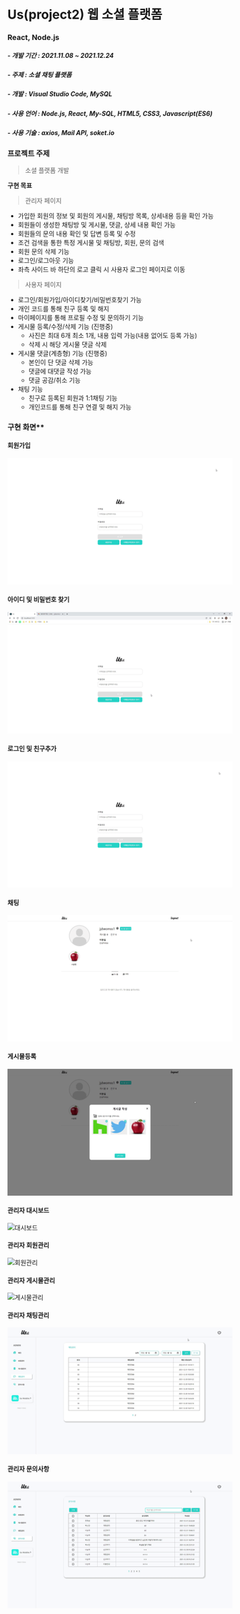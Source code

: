 # Us(project2) 웹 소셜 플랫폼
### React, Node.js
##### - 개발 기간 : 2021.11.08 ~ 2021.12.24
##### - 주제 : 소셜 채팅 플랫폼
##### - 개발 : Visual Studio Code, MySQL
##### - 사용 언어 : Node.js, React, My-SQL, HTML5, CSS3, Javascript(ES6)
##### - 사용 기술 : axios, Mail API, soket.io

### 프로젝트 주제
> 소셜 플랫폼 개발

**구현 목표**
> 관리자 페이지
+ 가입한 회원의 정보 및 회원의 게시물, 채팅방 목록, 상세내용 등을 확인 가능
+ 회원들이 생성한 채팅방 및 게시물, 댓글, 상세 내용 확인 가능
+ 회원들의 문의 내용 확인 및 답변 등록 및 수정
+ 조건 검색을 통한 특정 게시물 및 채팅방, 회원, 문의 검색
+ 회원 문의 삭제 기능
+ 로그인/로그아웃 기능
+ 좌측 사이드 바 하단의 로고 클릭 시 사용자 로그인 페이지로 이동
> 사용자 페이지
+ 로그인/회원가입/아이디찾기/비밀번호찾기 가능
+ 개인 코드를 통해 친구 등록 및 해지
+ 마이페이지를 통해 프로필 수정 및 문의하기 기능
+ 게시물 등록/수정/삭제 기능 (진행중)
  + 사진은 최대 6개 최소 1개, 내용 입력 가능(내용 없어도 등록 가능)
  + 삭제 시 해당 게시물 댓글 삭제
+ 게시물 댓글(계층형) 기능 (진행중)
  + 본인이 단 댓글 삭제 가능
  + 댓글에 대댓글 작성 가능
  + 댓글 공감/취소 기능
+ 채팅 기능
  + 친구로 등록된 회원과 1:1채팅 기능
  + 개인코드를 통해 친구 연결 및 해지 가능

### 구현 화면**
#### 회원가입
![회원가입](/img/사용자_회원가입.gif)
#### 아이디 및 비밀번호 찾기
![아디_비번](/img/사용자_아디_비번찾기.gif)
#### 로그인 및 친구추가
![로그인및친구추가](/img/사용자_로그인친구추가.gif)
#### 채팅
![채팅](/img/사용자_채팅.gif)
#### 게시물등록
![게시물](/img/사용자_게시물등록.gif)
#### 관리자 대시보드
![대시보드](/img/관리자_대시보드.gif)
#### 관리자 회원관리
![회원관리](/img/관리자_회원관리.gif)
#### 관리자 게시물관리
![게시물관리](/img/관리자_게시물관리.gif)
#### 관리자 채팅관리
![채팅관리](/img/관리자_채팅관리.gif)
#### 관리자 문의사항
![](/img/관리자_문의사항.gif)
